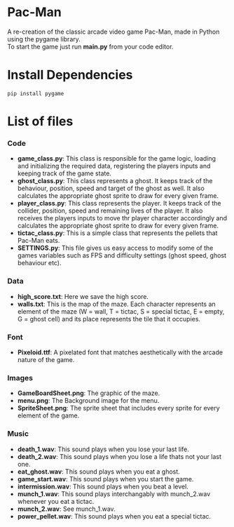 # Pac-Man

A re-creation of the classic arcade video game Pac-Man, made in Python using the pygame library. <br>
To start the game just run **main.py** from your code editor.

# Install Dependencies

```
pip install pygame
```

# List of files

### Code

- **game_class.py**: This class is responsible for the game logic, loading and initializing the required data, registering the players inputs and keeping track of the game state.
- **ghost_class.py**: This class represents a ghost. It keeps track of the behaviour, position, speed and target of the ghost as well. It also calculates the appropriate ghost sprite to draw for every given frame.
- **player_class.py**: This class represents the player. It keeps track of the collider, position, speed and remaining lives of the player. It also receives the players inputs to move thr player character accordingly and calculates the appropriate ghost sprite to draw for every given frame. 
- **tictac_class.py**: This is a simple class that represents the pellets that Pac-Man eats.
- **SETTINGS.py**: This file gives us easy access to modify some of the games variables such as FPS and difficulty settings (ghost speed, ghost behaviour etc).

### Data

- **high_score.txt**: Here we save the high score.
- **walls.txt**: This is the map of the maze. Each character represents an element of the maze (W = wall, T = tictac, S = special tictac, E = empty, G = ghost cell) and its place represents the tile that it occupies.   

### Font

- **Pixeloid.ttf**: A pixelated font that matches aesthetically with the arcade nature of the game.

### Images

- **GameBoardSheet.png**: The graphic of the maze.
- **menu.png**: The Background image for the menu.
- **SpriteSheet.png**: The sprite sheet that includes every sprite for every element of the game.

### Music

- **death_1.wav**: This sound plays when you lose your last life.
- **death_2.wav**: This sound plays when you lose a life thats not your last one.
- **eat_ghost.wav**: This sound plays when you eat a ghost.
- **game_start.wav**: This sound plays when you start the game.
- **intermission.wav**: This sound plays when you beat a level.
- **munch_1.wav**: This sound plays interchangably with munch_2.wav whenever you eat a tictac.
- **munch_2.wav**: See munch_1.wav.
- **power_pellet.wav**: This sound plays when you eat a special tictac.
